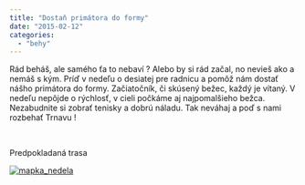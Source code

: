 ```yaml
---
title: "Dostaň primátora do formy"
date: "2015-02-12"
categories: 
  - "behy"
---
```


Rád beháš, ale samého ťa to nebaví ? Alebo by si rád začal, no nevieš ako a nemáš s kým. Príď v nedeľu o desiatej pre radnicu a pomôž nám dostať nášho primátora do formy. Začiatočník, či skúsený bežec, každý je vítaný. V nedeľu nepôjde o rýchlosť, v cieli počkáme aj najpomalšieho bežca. Nezabudnite si zobrať tenisky a dobrú náladu. Tak neváhaj a poď s nami rozbehať Trnavu !

 

Predpokladaná trasa

[![mapka_nedela](images/mapka_nedela-300x251.png)](http://bernohy.sk/wp-content/uploads/2015/02/mapka_nedela.png)
